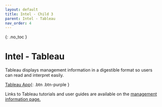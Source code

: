 ```yaml
---
layout: default
title: Intel - Child 3
parent: Intel - Tableau
nav_order: 4
---
```


{: .no_toc }

# Intel - Tableau

Tableau displays management information in a digestible format so users can read and interpret easily.

[Tableau App](http://intel.solent.ac.uk/){: .btn .btn-purple } 


Links to Tableau tutorials and user guides are available on the [management information page.](https://staff.solent.ac.uk/policy-governance-information/management-information)